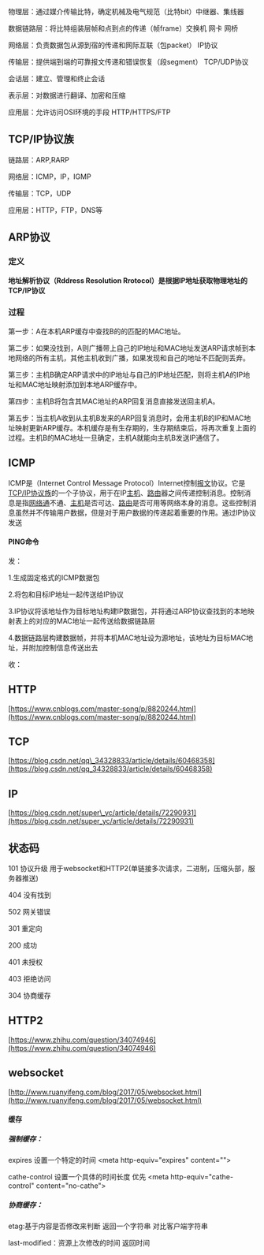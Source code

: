物理层：通过媒介传输比特，确定机械及电气规范（比特bit）中继器、集线器

数据链路层：将比特组装层帧和点到点的传递（帧frame）交换机 网卡 网桥

网络层：负责数据包从源到宿的传递和网际互联（包packet） IP协议

传输层：提供端到端的可靠报文传递和错误恢复（段segment） TCP/UDP协议

会话层：建立、管理和终止会话

表示层：对数据进行翻译、加密和压缩

应用层：允许访问OSI环境的手段 HTTP/HTTPS/FTP

## TCP/IP协议族

链路层：ARP,RARP

网络层：ICMP，IP，IGMP

传输层：TCP，UDP

应用层：HTTP，FTP，DNS等

## ARP协议

### 定义

**地址解析协议（Rddress Resolution Rrotocol）是根据IP地址获取物理地址的TCP/IP协议**

### 过程

第一步：A在本机ARP缓存中查找B的的匹配的MAC地址。

第二步：如果没找到，A则广播带上自己的IP地址和MAC地址发送ARP请求帧到本地网络的所有主机，其他主机收到广播，如果发现和自己的地址不匹配则丢弃。

第三步：主机B确定ARP请求中的IP地址与自己的IP地址匹配，则将主机A的IP地址和MAC地址映射添加到本地ARP缓存中。

第四步：主机B将包含其MAC地址的ARP回复消息直接发送回主机A。

第五步：当主机A收到从主机B发来的ARP回复消息时，会用主机B的IP和MAC地址映射更新ARP缓存。本机缓存是有生存期的，生存期结束后，将再次重复上面的过程。主机B的MAC地址一旦确定，主机A就能向主机B发送IP通信了。

## ICMP

ICMP是（Internet Control Message Protocol）Internet控制[报文](https://baike.baidu.com/item/报文)协议。它是[TCP/IP协议族](https://baike.baidu.com/item/TCP%2FIP协议族)的一个子协议，用于在IP[主机](https://baike.baidu.com/item/主机)、[路由](https://baike.baidu.com/item/路由)器之间传递控制消息。控制消息是指[网络通](https://baike.baidu.com/item/网络通)不通、[主机](https://baike.baidu.com/item/主机)是否可达、[路由](https://baike.baidu.com/item/路由)是否可用等网络本身的消息。这些控制消息虽然并不传输用户数据，但是对于用户数据的传递起着重要的作用。通过IP协议发送

#### PING命令

发：

1.生成固定格式的ICMP数据包

2.将包和目标IP地址一起传送给IP协议

3.IP协议将该地址作为目标地址构建IP数据包，并将通过ARP协议查找到的本地映射表上的对应的MAC地址一起传送给数据链路层

4.数据链路层构建数据帧，并将本机MAC地址设为源地址，该地址为目标MAC地址，并附加控制信息传送出去

收：

## HTTP

[https://www.cnblogs.com/master-song/p/8820244.html](https://www.cnblogs.com/master-song/p/8820244.html)

## TCP

[https://blog.csdn.net/qq\_34328833/article/details/60468358](https://blog.csdn.net/qq_34328833/article/details/60468358)

## IP

[https://blog.csdn.net/super\_yc/article/details/72290931](https://blog.csdn.net/super_yc/article/details/72290931)

## 状态码

101 协议升级  用于websocket和HTTP2\(单链接多次请求，二进制，压缩头部，服务器推送\)

404 没有找到

502  网关错误

301 重定向

200 成功

401 未授权

403 拒绝访问

304 协商缓存

## HTTP2

[https://www.zhihu.com/question/34074946](https://www.zhihu.com/question/34074946)

## websocket

[http://www.ruanyifeng.com/blog/2017/05/websocket.html](http://www.ruanyifeng.com/blog/2017/05/websocket.html)

#### 缓存

##### 强制缓存：

expires 设置一个特定的时间  &lt;meta http-equiv="expires" content=""&gt;

cathe-control 设置一个具体的时间长度  优先 &lt;meta http-equiv="cathe-control" content="no-cathe"&gt;

##### 协商缓存：

etag:基于内容是否修改来判断  返回一个字符串 对比客户端字符串

last-modified：资源上次修改的时间 返回时间

